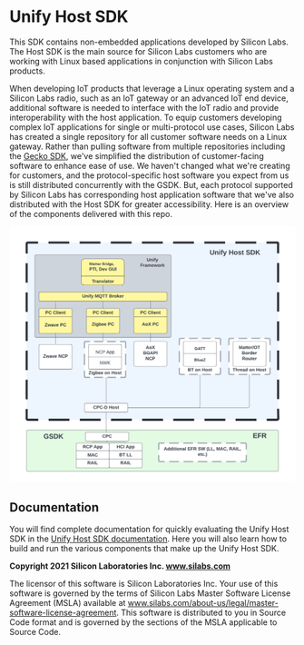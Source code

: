 # Unify Host SDK

This SDK contains non-embedded applications developed by Silicon Labs. The Host
SDK is the main source for Silicon Labs customers who are working with Linux
based applications in conjunction with Silicon Labs products.

When developing IoT products that leverage a Linux operating system and a
Silicon Labs radio, such as an IoT gateway or an advanced IoT end device,
additional software is needed to interface with the IoT radio and provide
interoperability with the host application. To equip customers developing
complex IoT applications for single or multi-protocol use cases, Silicon Labs
has created a single repository for all customer software needs on a Linux
gateway. Rather than pulling software from multiple repositories including the
[Gecko SDK](https://github.com/SiliconLabs/gecko_sdk/), we've simplified the distribution of customer-facing software to enhance
ease of use. We haven't changed what we're creating for customers, and the
protocol-specific host software you expect from us is still distributed
concurrently with the GSDK. But, each protocol supported by Silicon Labs has
corresponding host application software that we've also distributed with the
Host SDK for greater accessibility. Here is an overview of the components delivered with this repo.

![Unify Host SDK](doc/assets/img/unify_host_sdk.png)

## Documentation

You will find complete documentation for quickly evaluating the Unify Host SDK in the [Unify Host SDK documentation](https://siliconlabs.github.io/UnifySDK).
Here you will also learn how to build and run the various components that make up the Unify Host SDK.

**Copyright 2021 Silicon Laboratories Inc. www.silabs.com**

The licensor of this software is Silicon Laboratories Inc. Your use of this software is governed by the terms of Silicon Labs Master Software License Agreement (MSLA) available at www.silabs.com/about-us/legal/master-software-license-agreement. This software is distributed to you in Source Code format and is governed by the sections of the MSLA applicable to Source Code.
